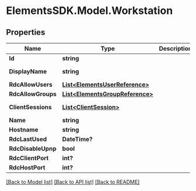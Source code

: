 # ElementsSDK.Model.Workstation

## Properties

Name | Type | Description | Notes
------------ | ------------- | ------------- | -------------
**Id** | **string** |  | 
**DisplayName** | **string** |  | [optional] [readonly] 
**RdcAllowUsers** | [**List&lt;ElementsUserReference&gt;**](ElementsUserReference.md) |  | [optional] 
**RdcAllowGroups** | [**List&lt;ElementsGroupReference&gt;**](ElementsGroupReference.md) |  | [optional] 
**ClientSessions** | [**List&lt;ClientSession&gt;**](ClientSession.md) |  | [optional] [readonly] 
**Name** | **string** |  | [optional] 
**Hostname** | **string** |  | 
**RdcLastUsed** | **DateTime?** |  | [optional] 
**RdcDisableUpnp** | **bool** |  | [optional] 
**RdcClientPort** | **int?** |  | [optional] 
**RdcHostPort** | **int?** |  | [optional] 

[[Back to Model list]](../README.md#documentation-for-models) [[Back to API list]](../README.md#documentation-for-api-endpoints) [[Back to README]](../README.md)

